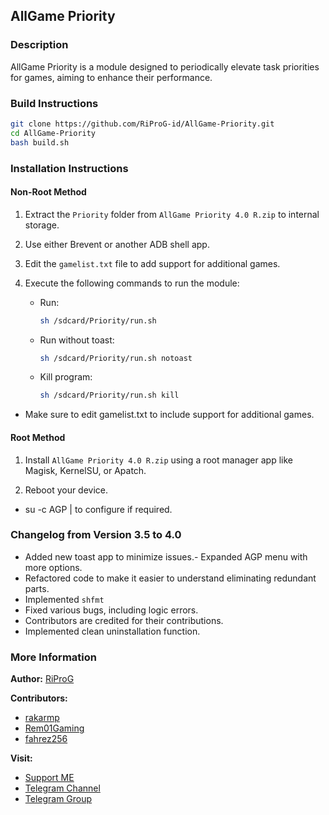 ## AllGame Priority

### Description
AllGame Priority is a module designed to periodically elevate task priorities for games, aiming to enhance their performance.

### Build Instructions

```sh
git clone https://github.com/RiProG-id/AllGame-Priority.git
cd AllGame-Priority
bash build.sh
```

### Installation Instructions

#### Non-Root Method

1. Extract the `Priority` folder from `AllGame Priority 4.0 R.zip` to internal storage.
   
2. Use either Brevent or another ADB shell app.
   
3. Edit the `gamelist.txt` file to add support for additional games.
   
4. Execute the following commands to run the module:
   - Run:
     ```sh
     sh /sdcard/Priority/run.sh
     ```
   - Run without toast:
     ```sh
     sh /sdcard/Priority/run.sh notoast
     ```
   - Kill program:
     ```sh
     sh /sdcard/Priority/run.sh kill
     ```

- Make sure to edit gamelist.txt to include support for additional games.

#### Root Method

1. Install `AllGame Priority 4.0 R.zip` using a root manager app like Magisk, KernelSU, or Apatch.
   
2. Reboot your device.

- su -c AGP | to configure if required.

### Changelog from Version 3.5 to 4.0

- Added new toast app to minimize issues.- Expanded AGP menu with more options.
- Refactored code to make it easier to understand eliminating redundant parts.
- Implemented `shfmt`
- Fixed various bugs, including logic errors.
- Contributors are credited for their contributions.
- Implemented clean uninstallation function.

### More Information

**Author:**
[RiProG](https://github.com/RiProG-id)

**Contributors:**
- [rakarmp](https://github.com/rakarmp)
- [Rem01Gaming](https://github.com/Rem01Gaming)
- [fahrez256](https://github.com/fahrez256)

**Visit:**
- [Support ME](https://t.me/RiOpSo/2848)
- [Telegram Channel](https://t.me/RiOpSo)
- [Telegram Group](https://t.me/RiOpSoDisc)
